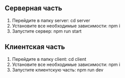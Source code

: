 
## Серверная часть 

1. Перейдите в папку server:
   cd server
2. Установите все необходимые зависимости:
   npm i
3. Запустите сервер:
   npm run start

## Клиентская часть

1. Перейдите в папку client:
   cd client
2. Установите все необходимые зависимости:
   npm i
3. Запустите клиентскую часть:
   npm run dev
